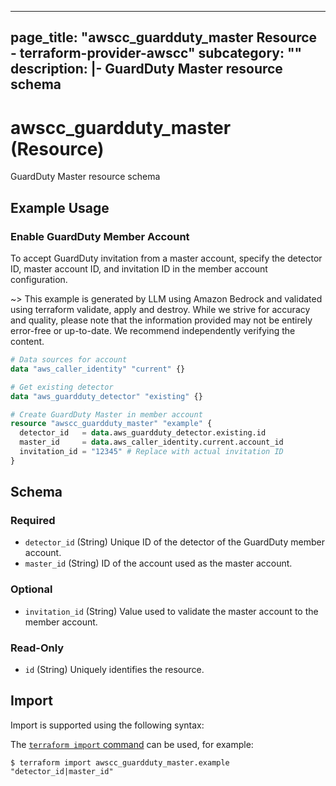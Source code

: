 
---
page_title: "awscc_guardduty_master Resource - terraform-provider-awscc"
subcategory: ""
description: |-
  GuardDuty Master resource schema
---

# awscc_guardduty_master (Resource)

GuardDuty Master resource schema

## Example Usage

### Enable GuardDuty Member Account

To accept GuardDuty invitation from a master account, specify the detector ID, master account ID, and invitation ID in the member account configuration.

~> This example is generated by LLM using Amazon Bedrock and validated using terraform validate, apply and destroy. While we strive for accuracy and quality, please note that the information provided may not be entirely error-free or up-to-date. We recommend independently verifying the content.

```terraform
# Data sources for account
data "aws_caller_identity" "current" {}

# Get existing detector
data "aws_guardduty_detector" "existing" {}

# Create GuardDuty Master in member account
resource "awscc_guardduty_master" "example" {
  detector_id   = data.aws_guardduty_detector.existing.id
  master_id     = data.aws_caller_identity.current.account_id
  invitation_id = "12345" # Replace with actual invitation ID
}
```

<!-- schema generated by tfplugindocs -->
## Schema

### Required

- `detector_id` (String) Unique ID of the detector of the GuardDuty member account.
- `master_id` (String) ID of the account used as the master account.

### Optional

- `invitation_id` (String) Value used to validate the master account to the member account.

### Read-Only

- `id` (String) Uniquely identifies the resource.

## Import

Import is supported using the following syntax:

The [`terraform import` command](https://developer.hashicorp.com/terraform/cli/commands/import) can be used, for example:

```shell
$ terraform import awscc_guardduty_master.example "detector_id|master_id"
```
